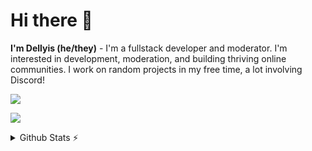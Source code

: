 # Hi there 👋
**I'm Dellyis (he/they)** - I'm a fullstack developer and moderator. I'm interested in development, moderation, and building thriving online communities. I work on random projects in my free time, a lot involving Discord!

<a href="#">![](https://skillicons.dev/icons?i=js,nodejs,py,html,css,nuxt,vue,tailwind,django,fastapi,mongodb,redis,vscode,cloudflare,discord)</a><br/>

![](https://komarev.com/ghpvc/?username=dellyis)

<details>
  <summary>Github Stats ⚡</summary>
  
  <a href="#">
  
  <img width="49.5%" src="https://github-readme-stats.vercel.app/api?username=Dellyis&show_icons=true&theme=dark&hide_border=true&icon_color=f28a00" />
    <img width="49.5%" src="https://github-readme-streak-stats.herokuapp.com/?user=Dellyis&theme=dark&hide_border=true" />
  </a>
</details>

<!--
**Dellyis/Dellyis** is a ✨ _special_ ✨ repository because its `README.md` (this file) appears on your GitHub profile.

Here are some ideas to get you started:

- 🔭 I’m currently working on ...
- 🌱 I’m currently learning ...
- 👯 I’m looking to collaborate on ...
- 🤔 I’m looking for help with ...
- 💬 Ask me about ...
- 📫 How to reach me: ...
- 😄 Pronouns: ...
- ⚡ Fun fact: ...
-->
